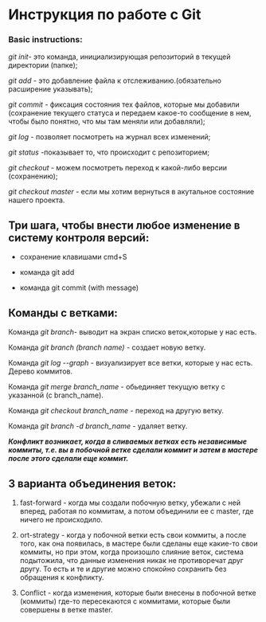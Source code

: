 # Инструкция по работе с Git

### Basic instructions:

*git init*- это команда, инициализирующая репозиторий в текущей директории (папке);

*git add* - это добавление файла к отслеживанию.(обязательно расширение указывать);

*git commit* - фиксация состояния тех файлов, которые мы добавили (сохранение текущего статуса и передаем какое-то сообщение в нем, чтобы было понятно, что мы там меняли или добавляли);

*git log* - позволяет посмотреть на журнал всех изменений;

*git status* -показывает то, что происходит с репозиторием;

*git checkout* - можем посмотреть переход к какой-либо версии (сохранению);

*git checkout master* - если мы хотим вернуться в акутальное состояние нашего проекта.

## Три шага, чтобы внести любое изменение в систему контроля версий:

* сохранение клавишами cmd+S

* команда git add 

* команда git commit (with message)

## Команды с ветками:

Команда *git branch*- выводит на экран списко веток,которые у нас есть. 

Команда *git branch (branch name)* - создает новую ветку. 

Команда *git log --graph* - визуализирует все ветки, которые у нас есть. Дерево коммитов. 

Команда *git merge branch_name* - обьединяет текущую ветку с указанной (с branch_name).

Команда *git checkout branch_name* - переход на другую ветку. 

Команда *git branch -d branch_name* - удаляет ветку. 

_**Конфликт возникает, когда в сливаемых ветках есть независимые коммиты, т.е. вы в побочной ветке сделали коммит и затем в мастере после этого сделали еще коммит.**_

## 3 варианта объединения веток: 

1. fast-forward - когда мы создали побочную ветку, убежали с ней вперед, работая по коммитам, а потом объединили ее с master, где ничего не происходило. 

2. ort-strategy - когда у побочной ветки есть свои коммиты, а после того, как она появилась, в мастере были сделаны еще какие-то свои коммиты, но при этом, когда произошло слияние веток, система подытожила, что данные изменения никак не противоречат друг другу. То есть и те и другие можно спокойно сохранить без обращения к конфликту. 

3. Conflict - когда изменения, которые были внесены в побочной ветке (коммиты) где-то пересекаются с коммитами, которые были совершены в ветке master. 
